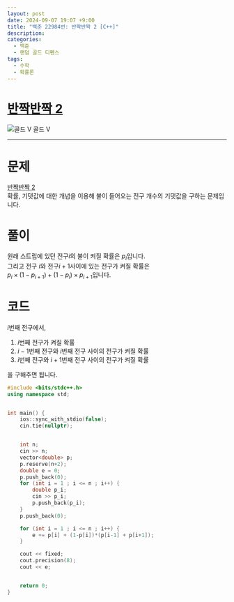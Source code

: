 ```yaml
---
layout: post
date: 2024-09-07 19:07 +9:00
title: "백준 22984번: 반짝반짝 2 [C++]"
description:
categories:
  - 백준
  - 랜덤 골드 디펜스
tags:
  - 수학
  - 확률론
---
```


# [반짝반짝 2](https://www.acmicpc.net/problem/22984)
<div class="difficulty">
  <img class="solvedac-tier" src="https://d2gd6pc034wcta.cloudfront.net/tier/11.svg" alt="골드 V">
  <span class="gold">골드 V</span>
</div>

---

# 문제
[반짝반짝 2](https://www.acmicpc.net/problem/22984) \
확률, 기댓값에 대한 개념을 이용해 불이 들어오는 전구 개수의 기댓값을 구하는 문제입니다.

# 풀이
원래 스트립에 있던 전구$i$의 불이 켜질 확률은 $p_i$입니다. \
그리고 전구 $i$와 전구$i+1$사이에 있는 전구가 켜질 확률은 \
$p_i \times (1-p_{i+1}) + (1-p_i) \times p_{i+1}$입니다.

# 코드
$i$번째 전구에서,

1. $i$번째 전구가 켜질 확률
2. $i-1$번째 전구와 $i$번째 전구 사이의 전구가 켜질 확률
2. $i$번째 전구와 $i+1$번째 전구 사이의 전구가 켜질 확률

을 구해주면 됩니다.

```cpp
#include <bits/stdc++.h>
using namespace std;


int main() {
    ios::sync_with_stdio(false);
    cin.tie(nullptr);


    int n;
    cin >> n;
    vector<double> p;
    p.reserve(n+2);
    double e = 0;
    p.push_back(0);
    for (int i = 1 ; i <= n ; i++) {
        double p_i;
        cin >> p_i;
        p.push_back(p_i);
    }
    p.push_back(0);

    for (int i = 1 ; i <= n ; i++) {
        e += p[i] + (1-p[i])*(p[i-1] + p[i+1]);
    }

    cout << fixed;
    cout.precision(8);
    cout << e;


    return 0;
}
```